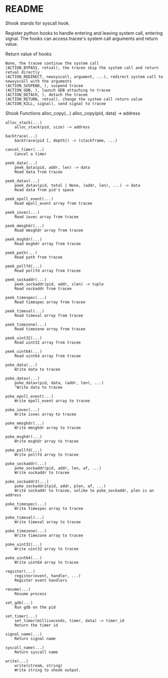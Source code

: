 # README #

Shook stands for syscall hook.

Register python hooks to handle entering and leaving system call, entering signal.
The hooks can access tracee's system call arguments and return value.

Return value of hooks

    None, the tracee continue the system call
    (ACTION_BYPASS, retval), the tracee skip the system call and return retval directly
    (ACTION_REDIRECT, newsyscall, argument, ...), redirect system call to newsyscall with the arguments
    (ACTION_SUSPEND, ), suspend tracee
    (ACTION_GDB, ), launch GDB attaching to tracee
    (ACTION_DETACH, ), detach the tracee
    (ACTION_RETURN, retval), change the system call return value
    (ACTION_KILL, signal), send signal to tracee


Shook Functions
    alloc_copy(...)
        alloc_copy(pid, data) -> address
    
    alloc_stack(...)
        alloc_stack(pid, size) -> address
    
    backtrace(...)
        backtrace(pid [, depth]) -> (stackframe, ...)
    
    cancel_timer(...)
        Cancel a timer
    
    peek_data(...)
        peek_data(pid, addr, len) -> data
        Read data from tracee
    
    peek_datav(...)
        peek_datav(pid, total | None, (addr, len), ...) -> data
        Read data from pid's space
    
    peek_epoll_event(...)
        Read epoll_event array from tracee
    
    peek_iovec(...)
        Read iovec array from tracee
    
    peek_mmsghdr(...)
        Read mmsghdr array from tracee
    
    peek_msghdr(...)
        Read msghdr array from tracee
    
    peek_path(...)
        Read path from tracee
    
    peek_pollfd(...)
        Read pollfd array from tracee
    
    peek_sockaddr(...)
        peek_sockaddr(pid, addr, slen) -> tuple
        Read sockaddr from tracee
    
    peek_timespec(...)
        Read timespec array from tracee
    
    peek_timeval(...)
        Read timeval array from tracee
    
    peek_timezone(...)
        Read timezone array from tracee
    
    peek_uint32(...)
        Read uint32 array from tracee
    
    peek_uint64(...)
        Read uint64 array from tracee
    
    poke_data(...)
        Write data to tracee
    
    poke_datav(...)
        poke_datav(pid, data, (addr, len), ...)
        "Write data to tracee
    
    poke_epoll_event(...)
        Write epoll_event array to tracee
    
    poke_iovec(...)
        Write iovec array to tracee
    
    poke_mmsghdr(...)
        Write mmsghdr array to tracee
    
    poke_msghdr(...)
        Write msghdr array to tracee
    
    poke_pollfd(...)
        Write pollfd array to tracee
    
    poke_sockaddr(...)
        poke_sockaddr(pid, addr, len, af, ...)
        Write sockaddr to tracee
    
    poke_sockaddr2(...)
        poke_sockaddr2(pid, addr, plen, af, ...)
        Write sockaddr to tracee, unlike to poke_sockaddr, plen is an address
    
    poke_timespec(...)
        Write timespec array to tracee
    
    poke_timeval(...)
        Write timeval array to tracee
    
    poke_timezone(...)
        Write timezone array to tracee
    
    poke_uint32(...)
        Write uint32 array to tracee
    
    poke_uint64(...)
        Write uint64 array to tracee
    
    register(...)
        register(event, handler, ...)
        Register event handlers
    
    resume(...)
        Resume process
    
    set_gdb(...)
        Run gdb on the pid
    
    set_timer(...)
        set_timer(milliseconds, timer, data) -> timer_id
        Return the timer id
    
    signal_name(...)
        Return signal name
    
    syscall_name(...)
        Return syscall name
    
    write(...)
        write(stream, string)
        Write string to shook output.


